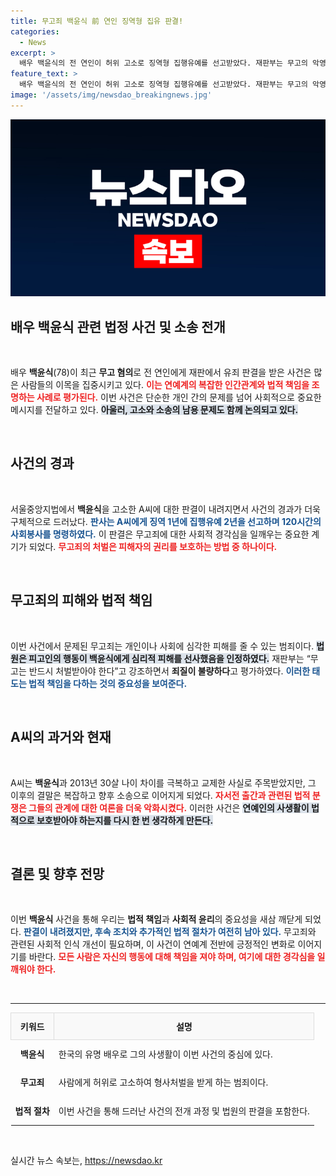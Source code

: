 ```yaml
---
title: 무고죄 백윤식 前 연인 징역형 집유 판결!
categories:
  - News
excerpt: >
  배우 백윤식의 전 연인이 허위 고소로 징역형 집행유예를 선고받았다. 재판부는 무고의 악영향과 범행 동기를 강하게 지적하며, 백씨가 겪은 정신적 고통을 강조했다. 이 사건은 백윤식과의 연애와 자서전 출간을 둘러싼 갈등으로 시작되었다. 클릭해 더 궁금한 이야기를 확인해보세요!
feature_text: >
  배우 백윤식의 전 연인이 허위 고소로 징역형 집행유예를 선고받았다. 재판부는 무고의 악영향과 범행 동기를 강하게 지적하며, 백씨가 겪은 정신적 고통을 강조했다. 이 사건은 백윤식과의 연애와 자서전 출간을 둘러싼 갈등으로 시작되었다. 클릭해 더 궁금한 이야기를 확인해보세요!
image: '/assets/img/newsdao_breakingnews.jpg'
---
```


<p><img src="/assets/img/newsdao_breakingnews.jpg" alt="bookingtag 속보" /></p>

<h2 data-ke-size="size26">배우 백윤식 관련 법정 사건 및 소송 전개</h2>

<p data-ke-size="size16">&nbsp;</p>

<p data-ke-size="size16">배우 <b>백윤식</b>(78)이 최근 <b>무고 혐의</b>로 전 연인에게 재판에서 유죄 판결을 받은 사건은 많은 사람들의 이목을 집중시키고 있다. <b><span style="color: #ee2323;">이는 연예계의 복잡한 인간관계와 법적 책임을 조명하는 사례로 평가된다.</span></b> 이번 사건은 단순한 개인 간의 문제를 넘어 사회적으로 중요한 메시지를 전달하고 있다. <b><span style="background-color: #21538527;">아울러, 고소와 소송의 남용 문제도 함께 논의되고 있다.</span></b> </p>

<p data-ke-size="size16">&nbsp;</p>

<h2 data-ke-size="size26">사건의 경과</h2>

<p data-ke-size="size16">&nbsp;</p>

<p data-ke-size="size16">서울중앙지법에서 <b>백윤식</b>을 고소한 A씨에 대한 판결이 내려지면서 사건의 경과가 더욱 구체적으로 드러났다. <b><span style="color: #1a5490;"> 판사는 A씨에게 징역 1년에 집행유예 2년을 선고하며 120시간의 사회봉사를 명령하였다.</span></b> 이 판결은 무고죄에 대한 사회적 경각심을 일깨우는 중요한 계기가 되었다. <b><span style="color: #ee2323;">무고죄의 처벌은 피해자의 권리를 보호하는 방법 중 하나이다.</span></b> </p>

<p data-ke-size="size16">&nbsp;</p>

<h2 data-ke-size="size26">무고죄의 피해와 법적 책임</h2>

<p data-ke-size="size16">&nbsp;</p>

<p data-ke-size="size16">이번 사건에서 문제된 무고죄는 개인이나 사회에 심각한 피해를 줄 수 있는 범죄이다. <b><span style="background-color: #21538527;">법원은 피고인의 행동이 백윤식에게 심리적 피해를 선사했음을 인정하였다.</span></b> 재판부는 “무고는 반드시 처벌받아야 한다”고 강조하면서 <b>죄질이 불량하다</b>고 평가하였다. <b><span style="color: #1a5490;">이러한 태도는 법적 책임을 다하는 것의 중요성을 보여준다.</span></b> </p>

<p data-ke-size="size16">&nbsp;</p>

<h2 data-ke-size="size26">A씨의 과거와 현재</h2>

<p data-ke-size="size16">&nbsp;</p>

<p data-ke-size="size16">A씨는 <b>백윤식</b>과 2013년 30살 나이 차이를 극복하고 교제한 사실로 주목받았지만, 그 이후의 결말은 복잡하고 향후 소송으로 이어지게 되었다. <b><span style="color: #ee2323;">자서전 출간과 관련된 법적 분쟁은 그들의 관계에 대한 여론을 더욱 악화시켰다.</span></b> 이러한 사건은 <b><span style="background-color: #21538527;">연예인의 사생활이 법적으로 보호받아야 하는지를 다시 한 번 생각하게 만든다.</span></b> </p>

<p data-ke-size="size16">&nbsp;</p>

<h2 data-ke-size="size26">결론 및 향후 전망</h2>

<p data-ke-size="size16">&nbsp;</p>

<p data-ke-size="size16">이번 <b>백윤식</b> 사건을 통해 우리는 <b>법적 책임</b>과 <b>사회적 윤리</b>의 중요성을 새삼 깨닫게 되었다. <b><span style="color: #1a5490;">판결이 내려졌지만, 후속 조치와 추가적인 법적 절차가 여전히 남아 있다.</span></b> 무고죄와 관련된 사회적 인식 개선이 필요하며, 이 사건이 연예계 전반에 긍정적인 변화로 이어지기를 바란다. <b><span style="color: #ee2323;">모든 사람은 자신의 행동에 대해 책임을 져야 하며, 여기에 대한 경각심을 일깨워야 한다.</span></b> </p>

<p data-ke-size="size16">&nbsp;</p>

<hr>

<table style="width: 100%; border-collapse: collapse;">
  <thead>
    <tr>
      <th style="text-align: center; border: 1px solid #dddddd; background-color: #f9f9f9; height: 35px;">키워드</th>
      <th style="text-align: center; border: 1px solid #dddddd; background-color: #f9f9f9; height: 35px;">설명</th>
    </tr>
  </thead>
  <tbody>
    <tr>
      <td style="text-align: center; height: 40px;"><b>백윤식</b></td>
      <td style="text-align: left; height: 40px;">한국의 유명 배우로 그의 사생활이 이번 사건의 중심에 있다.</td>
    </tr>
    <tr>
      <td style="text-align: center; height: 40px;"><b>무고죄</b></td>
      <td style="text-align: left; height: 40px;">사람에게 허위로 고소하여 형사처벌을 받게 하는 범죄이다.</td>
    </tr>
    <tr>
      <td style="text-align: center; height: 40px;"><b>법적 절차</b></td>
      <td style="text-align: left; height: 40px;">이번 사건을 통해 드러난 사건의 전개 과정 및 법원의 판결을 포함한다.</td>
    </tr>
  </tbody>
</table>

<p data-ke-size="size16">&nbsp;</p>
실시간 뉴스 속보는, <a href="https://newsdao.kr" rel="dofollow">https://newsdao.kr</a>


